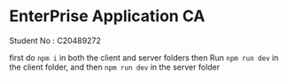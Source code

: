 # EnterPrise Application CA

Student No : C20489272

first do `npm i` in both the client and server folders
then Run `npm run dev` in the client folder, and then `npm run dev` in the server folder
